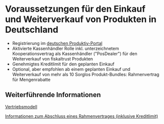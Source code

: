 # Voraussetzungen für den Einkauf und Weiterverkauf von Produkten in Deutschland

- Registrierung im [deutschen Produktiv-Portal](https://portal.fiskaltrust.de/)
- Aktivierte Kassenhändler Rolle inkl. unterzeichnetem Kooperationsvertrag als Kassenhändler ("PosDealer") für den Weiterverkauf von fiskaltrust Produkten
- Genehmigtes Kreditlimit für den geplanten Einkauf
- Optional, aber empfohlen ab einem geplanten Einkauf und Weiterverkauf von mehr als 10 Sorglos Produkt-Bundles: Rahmenvertrag für Mengenrabatte

## Weiterführende Informationen

[Vertriebsmodell](../vertriebsmodell.md)

[Informationen zum Abschluss eines Rahmenvertrages (inklusive Kreditlimit)](01-purchase-agreement.md)